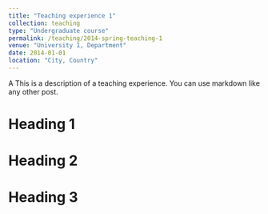 ```yaml
---
title: "Teaching experience 1"
collection: teaching
type: "Undergraduate course"
permalink: /teaching/2014-spring-teaching-1
venue: "University 1, Department"
date: 2014-01-01
location: "City, Country"
---
```


A This is a description of a teaching experience. You can use markdown like any other post.

Heading 1
======

Heading 2
======

Heading 3
======